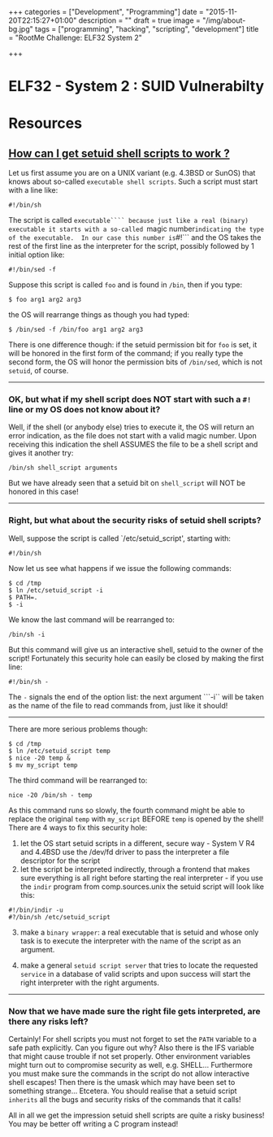 +++
categories = ["Development", "Programming"]
date = "2015-11-20T22:15:27+01:00"
description = ""
draft = true
image = "/img/about-bg.jpg"
tags = ["programming", "hacking", "scripting", "development"]
title = "RootMe Challenge: ELF32 System 2"

+++

# ELF32 - System 2 : SUID Vulnerabilty

# Resources

## [How can I get setuid shell scripts to work ?](http://www.faqs.org/faqs/unix-faq/faq/part4/section-7.html)

Let us first assume you are on a UNIX variant (e.g. 4.3BSD or SunOS) that knows about so-called ```executable shell scripts```.
Such a script must start with a line like:
```
#!/bin/sh
```

The script is called ```executable```` because just like a real (binary) executable it starts with a so-called ```magic number``` indicating the type of the executable.  In our case this number is ```#!``` and the OS takes the rest of the first line as the interpreter for the script, possibly followed by 1 initial option like:
```
#!/bin/sed -f
```

Suppose this script is called ```foo``` and is found in ```/bin```, then if you type:
```
$ foo arg1 arg2 arg3
```
the OS will rearrange things as though you had typed:
```
$ /bin/sed -f /bin/foo arg1 arg2 arg3
```
There is one difference though: if the setuid permission bit for ```foo``` is set, it will be honored in the first form of the command; if you really type the second form, the OS will honor the permission bits of ```/bin/sed```, which is not ```setuid```, of course.

----------

### OK, but what if my shell script does NOT start with such a ```#!``` line or my OS does not know about it?

Well, if the shell (or anybody else) tries to execute it, the OS will return an error indication, as the file does not start with a valid magic number.  Upon receiving this indication the shell ASSUMES the file to be a shell script and gives it another try:
```
/bin/sh shell_script arguments
```

But we have already seen that a setuid bit on ```shell_script``` will NOT be honored in this case!

----------

### Right, but what about the security risks of setuid shell scripts?

Well, suppose the script is called `/etc/setuid_script', starting with:
```
#!/bin/sh
```        
Now let us see what happens if we issue the following commands:
```
$ cd /tmp
$ ln /etc/setuid_script -i
$ PATH=.
$ -i
```
We know the last command will be rearranged to:
```
/bin/sh -i
```
But this command will give us an interactive shell, setuid to the owner of the script!
Fortunately this security hole can easily be closed by making the first line:
```
#!/bin/sh -
```
The ```-``` signals the end of the option list: the next argument ```-i`` will be taken as the name of the file to read commands from, just like it should!

---------

There are more serious problems though:
```
$ cd /tmp
$ ln /etc/setuid_script temp
$ nice -20 temp &
$ mv my_script temp
```
The third command will be rearranged to:
```
nice -20 /bin/sh - temp
```
As this command runs so slowly, the fourth command might be able to replace the original ```temp``` with ```my_script``` BEFORE ```temp``` is opened by the shell!  There are 4 ways to fix this security hole:
  1. let the OS start setuid scripts in a different, secure way
    - System V R4 and 4.4BSD use the /dev/fd driver to pass the interpreter a file descriptor for the script
  2. let the script be interpreted indirectly, through a frontend that makes sure everything is all right before starting the real interpreter - if you use the ```indir``` program from comp.sources.unix the setuid script will look like this:
```
#!/bin/indir -u
#?/bin/sh /etc/setuid_script
```
  3. make a ```binary wrapper```: a real executable that is setuid and whose only task is to execute the interpreter with the name of the script as an argument.

  4. make a general ```setuid script server``` that tries to locate the requested ```service``` in a database of valid scripts and upon success will start the right interpreter with the right arguments.

---------

### Now that we have made sure the right file gets interpreted, are there any risks left?

Certainly!  For shell scripts you must not forget to set the ```PATH``` variable to a safe path explicitly.  Can you figure out why?
Also there is the IFS variable that might cause trouble if not set properly.  Other environment variables might turn out to compromise security as well, e.g. SHELL...  Furthermore you must make sure the commands in the script do not allow interactive shell escapes!  Then there is the umask which may have been set to something strange...
Etcetera.  You should realise that a setuid script ```inherits``` all the bugs and security risks of the commands that it calls!

All in all we get the impression setuid shell scripts are quite a risky business!  You may be better off writing a C program instead!

